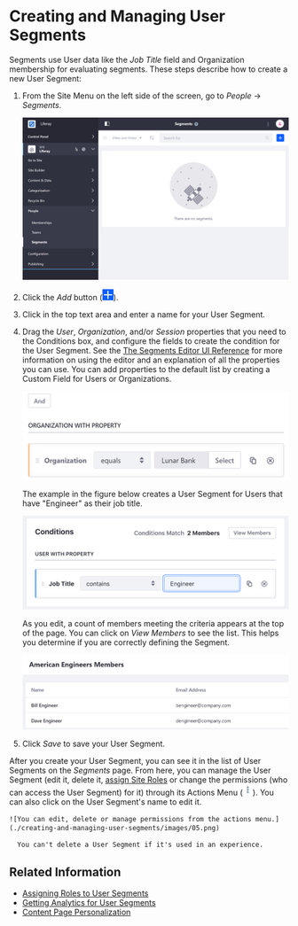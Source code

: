 # Creating and Managing User Segments

Segments use User data like the _Job Title_ field and Organization membership for evaluating segments. These steps describe how to create a new User Segment:

1. From the Site Menu on the left side of the screen, go to _People_ &rarr; _Segments_.

    ![Add User Segments from the People Menu.](./creating-and-managing-user-segments/images/01.png)

1. Click the _Add_ button (![Add](../../../images/icon-add.png)).

1. Click in the top text area and enter a name for your User Segment.

1. Drag the _User_, _Organization_, and/or _Session_ properties that you need to the Conditions box, and configure the fields to create the condition for the User Segment. See the [The Segments Editor UI Reference](./segments-editor-ui-reference.md) for more information on using the editor and an explanation of all the properties you can use. You can add properties to the default list by creating a Custom Field<!-- link todo --> for Users or Organizations.

    ![You can prevent typos by directly selecting Organizations through the interface.](./creating-and-managing-user-segments/images/02.png)

    The example in the figure below creates a User Segment for Users that have "Engineer" as their job title.

    ![Setting the comparator to contains includes variations of Engineer like Software Engineer in the segment.](./creating-and-managing-user-segments/images/03.png)

    As you edit, a count of members meeting the criteria appears at the top of the page. You can click on _View Members_ to see the list. This helps you determine if you are correctly defining the Segment.

    ![You can view the list of Segment members at any time.](./creating-and-managing-user-segments/images/04.png)

1. Click _Save_ to save your User Segment.

After you create your User Segment, you can see it in the list of User Segments on the _Segments_ page. From here, you can manage the User Segment (edit it, delete it, [assign Site Roles](../../../users-and-permissions/roles-and-permissions/assigning-roles-to-user-segments.md) or change the permissions (who can access the User Segment) for it) through its Actions Menu (![Actions](../../../images/icon-actions.png)). You can also click on the User Segment's name to edit it.

    ![You can edit, delete or manage permissions from the actions menu.](./creating-and-managing-user-segments/images/05.png)

```note::
  You can't delete a User Segment if it's used in an experience.
```

## Related Information

-   [Assigning Roles to User Segments](../../../users-and-permissions/roles-and-permissions/assigning-roles-to-user-segments.md)
-   [Getting Analytics for User Segments](./getting-analytics-for-user-segments.md)
-   [Content Page Personalization](../experience-personalization/content-page-personalization.md)
